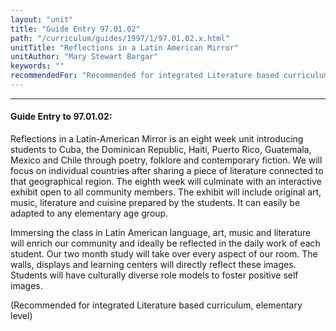 ```yaml
---
layout: "unit"
title: "Guide Entry 97.01.02"
path: "/curriculum/guides/1997/1/97.01.02.x.html"
unitTitle: "Reflections in a Latin American Mirror"
unitAuthor: "Mary Stewart Bargar"
keywords: ""
recommendedFor: "Recommended for integrated Literature based curriculum, elementary level"
---
```

<body>
<hr/>
 <h4>
  Guide Entry to 97.01.02:
 </h4>
 Reflections in a Latin-American Mirror is an eight week unit introducing students to Cuba, the Dominican Republic, Haiti, Puerto Rico, Guatemala, Mexico and Chile through poetry, folklore and contemporary fiction. We will focus on individual countries after sharing a piece of literature connected to that geographical region. The eighth week will culminate with an interactive exhibit open to all community members. The exhibit will include original art, music, literature and cuisine prepared by the students. It can easily be adapted to any elementary age group.
 <p>
  Immersing the class in Latin American language, art, music and literature will enrich our community and ideally be reflected in the daily work of each student. Our two month study will take over every aspect of our room. The walls, displays and learning centers will directly reflect these images. Students will have culturally diverse role models to foster positive self images.
 </p>
 <p>
  (Recommended for integrated Literature based curriculum, elementary level)
 </p>

</body>